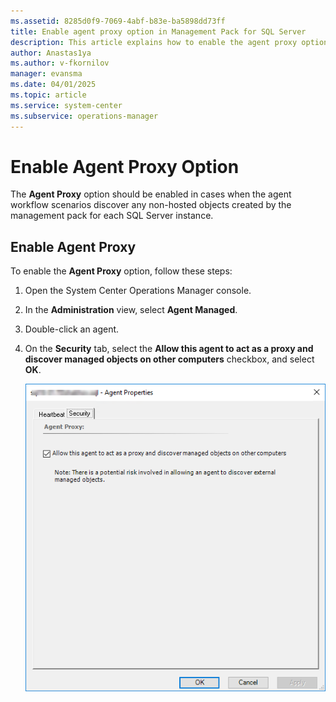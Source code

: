 ```yaml
---
ms.assetid: 8285d0f9-7069-4abf-b83e-ba5898dd73ff
title: Enable agent proxy option in Management Pack for SQL Server
description: This article explains how to enable the agent proxy option
author: Anastas1ya
ms.author: v-fkornilov
manager: evansma
ms.date: 04/01/2025
ms.topic: article
ms.service: system-center
ms.subservice: operations-manager
---
```


# Enable Agent Proxy Option

The **Agent Proxy** option should be enabled in cases when the agent workflow scenarios discover any non-hosted objects created by the management pack for each SQL Server instance.

## Enable Agent Proxy

To enable the **Agent Proxy** option, follow these steps:

1. Open the System Center Operations Manager console.

2. In the **Administration** view, select **Agent Managed**.

3. Double-click an agent.

4. On the **Security** tab, select the **Allow this agent to act as a proxy and discover managed objects on other computers** checkbox, and select **OK**.

    ![Screenshot showing Enable agent proxy option.](./media/sql-server-management-pack/enabling-agent-proxy-option.png)
